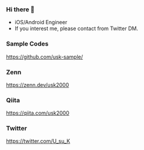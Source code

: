 ### Hi there 👋

- iOS/Android Engineer
- If you interest me, please contact from Twitter DM.

### Sample Codes

https://github.com/usk-sample/

### Zenn
https://zenn.dev/usk2000

### Qiita
https://qiita.com/usk2000

### Twitter
https://twitter.com/U_su_K

<!--
**usk2000/usk2000** is a ✨ _special_ ✨ repository because its `README.md` (this file) appears on your GitHub profile.

Here are some ideas to get you started:

- 🔭 I’m currently working on ...
- 🌱 I’m currently learning ...
- 👯 I’m looking to collaborate on ...
- 🤔 I’m looking for help with ...
- 💬 Ask me about ...
- 📫 How to reach me: ...
- 😄 Pronouns: ...
- ⚡ Fun fact: ...
-->
